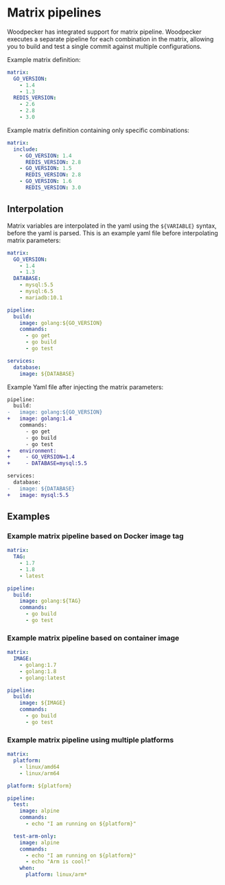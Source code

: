 # Matrix pipelines

Woodpecker has integrated support for matrix pipeline. Woodpecker executes a separate pipeline for each combination in the matrix, allowing you to build and test a single commit against multiple configurations.

Example matrix definition:

```yaml
matrix:
  GO_VERSION:
    - 1.4
    - 1.3
  REDIS_VERSION:
    - 2.6
    - 2.8
    - 3.0
```

Example matrix definition containing only specific combinations:

```yaml
matrix:
  include:
    - GO_VERSION: 1.4
      REDIS_VERSION: 2.8
    - GO_VERSION: 1.5
      REDIS_VERSION: 2.8
    - GO_VERSION: 1.6
      REDIS_VERSION: 3.0
```

## Interpolation

Matrix variables are interpolated in the yaml using the `${VARIABLE}` syntax, before the yaml is parsed. This is an example yaml file before interpolating matrix parameters:

```yaml
matrix:
  GO_VERSION:
    - 1.4
    - 1.3
  DATABASE:
    - mysql:5.5
    - mysql:6.5
    - mariadb:10.1

pipeline:
  build:
    image: golang:${GO_VERSION}
    commands:
      - go get
      - go build
      - go test

services:
  database:
    image: ${DATABASE}
```

Example Yaml file after injecting the matrix parameters:

```diff
pipeline:
  build:
-   image: golang:${GO_VERSION}
+   image: golang:1.4
    commands:
      - go get
      - go build
      - go test
+   environment:
+     - GO_VERSION=1.4
+     - DATABASE=mysql:5.5

services:
  database:
-   image: ${DATABASE}
+   image: mysql:5.5
```

## Examples

### Example matrix pipeline based on Docker image tag

```yaml
matrix:
  TAG:
    - 1.7
    - 1.8
    - latest

pipeline:
  build:
    image: golang:${TAG}
    commands:
      - go build
      - go test
```

### Example matrix pipeline based on container image

```yaml
matrix:
  IMAGE:
    - golang:1.7
    - golang:1.8
    - golang:latest

pipeline:
  build:
    image: ${IMAGE}
    commands:
      - go build
      - go test
```

### Example matrix pipeline using multiple platforms

```yaml
matrix:
  platform:
    - linux/amd64
    - linux/arm64

platform: ${platform}

pipeline:
  test:
    image: alpine
    commands:
      - echo "I am running on ${platform}"

  test-arm-only:
    image: alpine
    commands:
      - echo "I am running on ${platform}"
      - echo "Arm is cool!"
    when:
      platform: linux/arm*
```
